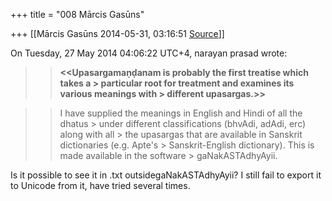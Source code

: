 +++
title = "008 Mārcis Gasūns"

+++
[[Mārcis Gasūns	2014-05-31, 03:16:51 [Source](https://groups.google.com/g/samskrita/c/3xuDgCwgyo0)]]



  
  
On Tuesday, 27 May 2014 04:06:22 UTC+4, narayan prasad wrote:

> 
> > 
> > 
> > **\<\<Upasargamaṇḍanam is probably the first treatise which takes a > particular root for treatment and examines its various meanings with > different upasargas.\>\>**  
>   
> > 
> > 
> > 

> 
> > 
> > I have supplied the meanings in English and Hindi of all the dhatus > under different classifications (bhvAdi, adAdi, erc) along with all > the upasargas that are available in Sanskrit dictionaries (e.g. Apte's > Sanskrit-English dictionary). This is made available in the software > gaNakASTAdhyAyii.  
> > 
> > 

> 
> > 
> > 
> > 

  

Is it possible to see it in .txt outsidegaNakASTAdhyAyii? I still fail to export it to Unicode from it, have tried several times.

